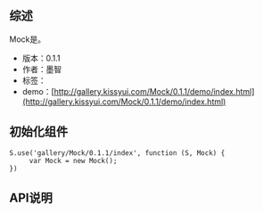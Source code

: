 ## 综述

Mock是。

* 版本：0.1.1
* 作者：墨智
* 标签：
* demo：[http://gallery.kissyui.com/Mock/0.1.1/demo/index.html](http://gallery.kissyui.com/Mock/0.1.1/demo/index.html)

## 初始化组件

    S.use('gallery/Mock/0.1.1/index', function (S, Mock) {
         var Mock = new Mock();
    })

## API说明
